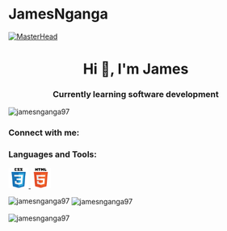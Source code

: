 # JamesNganga
[![MasterHead](https://user-images.githubusercontent.com/95478989/198955082-6e78ebb5-e1e4-49f9-8d32-6e5af3984dcd.gif)](https://rishavchanda.io)

<h1 align="center">Hi 👋, I'm James</h1>
<h3 align="center">Currently learning software development</h3>


<p align="left"> <img src="https://komarev.com/ghpvc/?username=jamesnganga97&label=Profile%20views&color=0e75b6&style=flat" alt="jamesnganga97" /> </p>

<h3 align="left">Connect with me:</h3>
<p align="left">
</p>

<h3 align="left">Languages and Tools:</h3>
<p align="left"> <a href="https://www.w3schools.com/css/" target="_blank" rel="noreferrer"> <img src="https://raw.githubusercontent.com/devicons/devicon/master/icons/css3/css3-original-wordmark.svg" alt="css3" width="40" height="40"/> </a> <a href="https://www.w3.org/html/" target="_blank" rel="noreferrer"> <img src="https://raw.githubusercontent.com/devicons/devicon/master/icons/html5/html5-original-wordmark.svg" alt="html5" width="40" height="40"/> </a> </p>

<p><img align="left" src="https://github-readme-stats.vercel.app/api/top-langs?username=jamesnganga97&show_icons=true&locale=en&layout=compact" alt="jamesnganga97" /></p>

<p>&nbsp;<img align="center" src="https://github-readme-stats.vercel.app/api?username=jamesnganga97&show_icons=true&locale=en" alt="jamesnganga97" /></p>

<p><img align="center" src="https://github-readme-streak-stats.herokuapp.com/?user=jamesnganga97&" alt="jamesnganga97" /></p>

